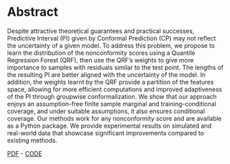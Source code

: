 # Abstract

Despite attractive theoretical guarantees and practical successes, Predictive Interval (PI) given by Conformal Prediction (CP) may not reflect the
uncertainty of a given model. To address this problem, we propose to learn the distribution of the nonconformity scores using a Quantile Regression Forest (QRF), then use the QRF’s weights to give more importance to samples with residuals similar to the test point. The lengths of the resulting PI are better aligned with the uncertainty of the model. In addition, the weights learnt by
the QRF provide a partition of the features space, allowing for more efficient computations and improved adaptiveness of the PI through groupwise conformalization. We show that our approach enjoys an assumption-free finite sample marginal and training-conditional coverage, and under suitable assumptions, it also ensures conditional coverage. Our methods work for any nonconformity score and are available as a Python package. We
provide experimental results on simulated and real-world data that showcase significant improvements compared to existing methods.

[PDF](https://drive.google.com/drive/u/0/folders/1ttzg_slFqOm0RrqDpI0mkDIlAaH2Sp0f) - [CODE](https://github.com/salimamoukou/ACPI)

